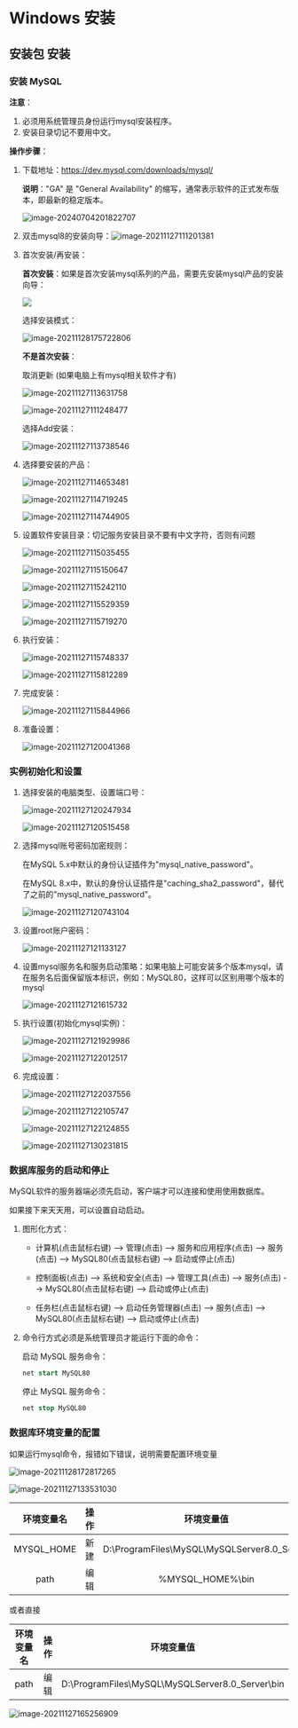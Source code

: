 # Windows 安装

## 安装包 安装

### 安装 MySQL

**注意**：

1. 必须用系统管理员身份运行mysql安装程序。
2. 安装目录切记不要用中文。

**操作步骤**：

1. 下载地址：https://dev.mysql.com/downloads/mysql/

   **说明**："GA" 是 "General Availability" 的缩写，通常表示软件的正式发布版本，即最新的稳定版本。

   ![image-20240704201822707](https://fastly.jsdelivr.net/gh/LetengZzz/img@main/tc2/img/202407042145890.png)

2. 双击mysql8的安装向导：![image-20211127111201381](https://fastly.jsdelivr.net/gh/LetengZzz/img@main/tc2/img/202407042053260.png)

3. 首次安装/再安装：

   **首次安装**：如果是首次安装mysql系列的产品，需要先安装mysql产品的安装向导：

   ![](https://fastly.jsdelivr.net/gh/LetengZzz/img@main/tc2/img/202407042108902.jpg)

   选择安装模式：

   ![image-20211128175722806](https://fastly.jsdelivr.net/gh/LetengZzz/img@main/tc2/img/202407042109602.png)

   **不是首次安装**：

   取消更新 (如果电脑上有mysql相关软件才有)

   ![image-20211127113631758](https://fastly.jsdelivr.net/gh/LetengZzz/img@main/tc2/img/202407042110859.png)

   ![image-20211127111248477](https://fastly.jsdelivr.net/gh/LetengZzz/img@main/tc2/img/202407042111200.png)

   选择Add安装：

   ![image-20211127113738546](https://fastly.jsdelivr.net/gh/LetengZzz/img@main/tc2/img/202407042111503.png)

4. 选择要安装的产品：

   ![image-20211127114653481](https://fastly.jsdelivr.net/gh/LetengZzz/img@main/tc2/img/202407042115855.png)

   ![image-20211127114719245](https://fastly.jsdelivr.net/gh/LetengZzz/img@main/tc2/img/202407042116253.png)

   ![image-20211127114744905](https://fastly.jsdelivr.net/gh/LetengZzz/img@main/tc2/img/202407042116730.png)

5. 设置软件安装目录：切记服务安装目录不要有中文字符，否则有问题

   ![image-20211127115035455](https://fastly.jsdelivr.net/gh/LetengZzz/img@main/tc2/img/202407042120153.png)

   ![image-20211127115150647](https://fastly.jsdelivr.net/gh/LetengZzz/img@main/tc2/img/202407042120417.png)

   ![image-20211127115242110](https://fastly.jsdelivr.net/gh/LetengZzz/img@main/tc2/img/202407042121655.png)

   ![image-20211127115529359](https://fastly.jsdelivr.net/gh/LetengZzz/img@main/tc2/img/202407042121953.png)

   ![image-20211127115719270](https://fastly.jsdelivr.net/gh/LetengZzz/img@main/tc2/img/202407042121248.png)

6. 执行安装：

   ![image-20211127115748337](https://fastly.jsdelivr.net/gh/LetengZzz/img@main/tc2/img/202407042121443.png)

   ![image-20211127115812289](https://fastly.jsdelivr.net/gh/LetengZzz/img@main/tc2/img/202407042122386.png)

7. 完成安装：

   ![image-20211127115844966](https://fastly.jsdelivr.net/gh/LetengZzz/img@main/tc2/img/202407042122066.png)

8. 准备设置：

   ![image-20211127120041368](https://fastly.jsdelivr.net/gh/LetengZzz/img@main/tc2/img/202407042122723.png)

### 实例初始化和设置

1. 选择安装的电脑类型、设置端口号：

   ![image-20211127120247934](https://fastly.jsdelivr.net/gh/LetengZzz/img@main/tc2/img/202407042134507.png)

   ![image-20211127120515458](https://fastly.jsdelivr.net/gh/LetengZzz/img@main/tc2/img/202407042134995.png)

2. 选择mysql账号密码加密规则：

   在MySQL 5.x中默认的身份认证插件为"mysql_native_password"。

   在MySQL 8.x中，默认的身份认证插件是"caching_sha2_password"，替代了之前的"mysql_native_password"。

   ![image-20211127120743104](https://fastly.jsdelivr.net/gh/LetengZzz/img@main/tc2/img/202407042135201.png)

3. 设置root账户密码：

   ![image-20211127121133127](https://fastly.jsdelivr.net/gh/LetengZzz/img@main/tc2/img/202407042135717.png)

4. 设置mysql服务名和服务启动策略：如果电脑上可能安装多个版本mysql，请在服务名后面保留版本标识，例如：MySQL80，这样可以区别用哪个版本的mysql

   ![image-20211127121615732](https://fastly.jsdelivr.net/gh/LetengZzz/img@main/tc2/img/202407042136626.png)

5. 执行设置(初始化mysql实例)：

   ![image-20211127121929986](https://fastly.jsdelivr.net/gh/LetengZzz/img@main/tc2/img/202407042136426.png)

   ![image-20211127122012517](https://fastly.jsdelivr.net/gh/LetengZzz/img@main/tc2/img/202407042136457.png)

6. 完成设置：

   ![image-20211127122037556](https://fastly.jsdelivr.net/gh/LetengZzz/img@main/tc2/img/202407042136743.png)

   ![image-20211127122105747](https://fastly.jsdelivr.net/gh/LetengZzz/img@main/tc2/img/202407042137680.png)

   ![image-20211127122124855](https://fastly.jsdelivr.net/gh/LetengZzz/img@main/tc2/img/202407042137789.png)

   ![image-20211127130231815](https://fastly.jsdelivr.net/gh/LetengZzz/img@main/tc2/img/202407042137691.png)

### 数据库服务的启动和停止

MySQL软件的服务器端必须先启动，客户端才可以连接和使用使用数据库。

如果接下来天天用，可以设置自动启动。

1. 图形化方式：

   * 计算机(点击鼠标右键) --> 管理(点击) --> 服务和应用程序(点击) --> 服务(点击) --> MySQL80(点击鼠标右键) --> 启动或停止(点击)

   * 控制面板(点击) --> 系统和安全(点击) --> 管理工具(点击) --> 服务(点击) --> MySQL80(点击鼠标右键) --> 启动或停止(点击)

   * 任务栏(点击鼠标右键) --> 启动任务管理器(点击) --> 服务(点击) --> MySQL80(点击鼠标右键) --> 启动或停止(点击)


2. 命令行方式必须是系统管理员才能运行下面的命令：

   启动 MySQL 服务命令：

   ```sql
   net start MySQL80
   ```

   停止 MySQL 服务命令：

   ```sql
   net stop MySQL80
   ```

### 数据库环境变量的配置

如果运行mysql命令，报错如下错误，说明需要配置环境变量

![image-20211128172817265](https://fastly.jsdelivr.net/gh/LetengZzz/img@main/tc2/img/202407042113338.png)

![image-20211127133531030](https://fastly.jsdelivr.net/gh/LetengZzz/img@main/tc2/img/202407042113263.png)

| 环境变量名 | 操作 |                 环境变量值                  |
| :--------: | :--: | :-----------------------------------------: |
| MYSQL_HOME | 新建 | D:\ProgramFiles\MySQL\MySQLServer8.0_Server |
|    path    | 编辑 |              %MYSQL_HOME%\bin               |

或者直接

| 环境变量名 | 操作 |                   环境变量值                    |
| :--------: | :--: | :---------------------------------------------: |
|    path    | 编辑 | D:\ProgramFiles\MySQL\MySQLServer8.0_Server\bin |

![image-20211127165256909](https://fastly.jsdelivr.net/gh/LetengZzz/img@main/tc2/img/202407042113976.png)

